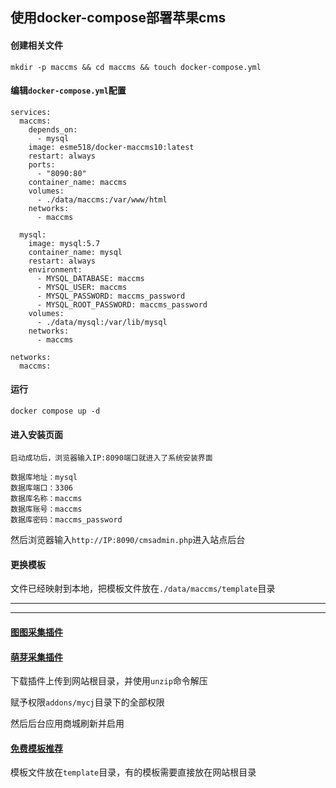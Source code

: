 ## 使用docker-compose部署苹果cms

#### 创建相关文件

```
mkdir -p maccms && cd maccms && touch docker-compose.yml
```

#### 编辑`docker-compose.yml`配置

```
services:
  maccms:
    depends_on:
      - mysql
    image: esme518/docker-maccms10:latest
    restart: always
    ports:
      - "8090:80"
    container_name: maccms
    volumes:
      - ./data/maccms:/var/www/html
    networks:
      - maccms

  mysql:
    image: mysql:5.7
    container_name: mysql
    restart: always
    environment:
      - MYSQL_DATABASE: maccms
      - MYSQL_USER: maccms
      - MYSQL_PASSWORD: maccms_password
      - MYSQL_ROOT_PASSWORD: maccms_password
    volumes:
      - ./data/mysql:/var/lib/mysql
    networks:
      - maccms

networks:
  maccms:
```


#### 运行
```
docker compose up -d
```


#### 进入安装页面

```
启动成功后，浏览器输入IP:8090端口就进入了系统安装界面

数据库地址：mysql
数据库端口：3306
数据库名称：maccms
数据库账号：maccms
数据库密码：maccms_password
```


然后浏览器输入`http://IP:8090/cmsadmin.php`进入站点后台


#### 更换模板

文件已经映射到本地，把模板文件放在`./data/maccms/template`目录



---
---

#### [图图采集插件](https://maccmsbox.com/details416.html)

#### [萌芽采集插件](https://www.mycj.pro/mycj-down)

下载插件上传到网站根目录，并使用`unzip`命令解压

赋予权限`addons/mycj`目录下的全部权限

然后后台应用商城刷新并启用

#### [免费模板推荐](https://www.maccmsbox.com/)

模板文件放在`template`目录，有的模板需要直接放在网站根目录
